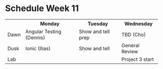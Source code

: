 # Schedule Week 11

<table>
  <tr>
    <th></th>
    <th>Monday</th>
    <th>Tuesday</th>
    <th>Wednesday</th>
  </tr>
  <tr>
    <td>Dawn</td>
    <td>Angular Testing (Dennis)</td>
    <td>Show and tell prep</td>
    <td>TBD (Cho)</td>
  </tr>
  <tr>
    <td>Dusk</td>
    <td>Ionic (Ilias)</td>
    <td>Show and tell</td>
    <td>General Review</td>
  </tr>
  <tr>
    <td>Lab</td>
    <td></td>
    <td></td>
    <td>Project 3 start</td>
  </tr>
</table>
